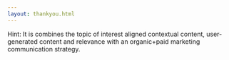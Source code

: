 ```yaml
---
layout: thankyou.html
---
```


<!-- Consultation Request Form -->

 <div class="ui vertical stripe segment vertical-segment-grey-color">
  <div class="ui center aligned text container">
  <div class="ui center aligned header">
  Hint: It is combines the topic of interest aligned contextual content, user-generated content and relevance with an organic+paid marketing communication strategy.</div>
</div>
</div>
